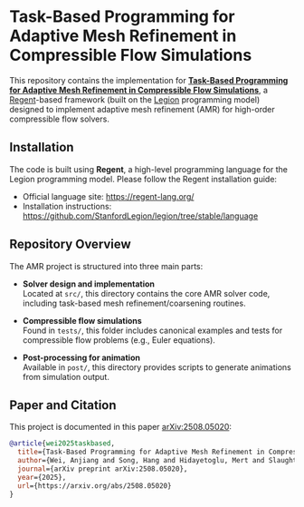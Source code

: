 # Task-Based Programming for Adaptive Mesh Refinement in Compressible Flow Simulations

This repository contains the implementation for [**Task-Based Programming for Adaptive Mesh Refinement in Compressible Flow Simulations**](https://arxiv.org/abs/2508.05020), a [Regent](https://regent-lang.org/)-based framework (built on the [Legion](https://legion.stanford.edu/) programming model) designed to implement adaptive mesh refinement (AMR) for high-order compressible flow solvers.

## Installation

The code is built using **Regent**, a high-level programming language for the Legion programming model. Please follow the Regent installation guide:

- Official language site: https://regent-lang.org/
- Installation instructions: https://github.com/StanfordLegion/legion/tree/stable/language

## Repository Overview

The AMR project is structured into three main parts:

- **Solver design and implementation**  
  Located at `src/`, this directory contains the core AMR solver code, including task-based mesh refinement/coarsening routines.

- **Compressible flow simulations**  
  Found in `tests/`, this folder includes canonical examples and tests for compressible flow problems (e.g., Euler equations).

- **Post-processing for animation**  
  Available in `post/`, this directory provides scripts to generate animations from simulation output.


## Paper and Citation

This project is documented in this paper [arXiv:2508.05020](https://arxiv.org/abs/2508.05020):

```bibtex
@article{wei2025taskbased,
  title={Task-Based Programming for Adaptive Mesh Refinement in Compressible Flow Simulations},
  author={Wei, Anjiang and Song, Hang and Hidayetoglu, Mert and Slaughter, Elliott and Lele, Sanjiva K. and Aiken, Alex},
  journal={arXiv preprint arXiv:2508.05020},
  year={2025},
  url={https://arxiv.org/abs/2508.05020}
}
